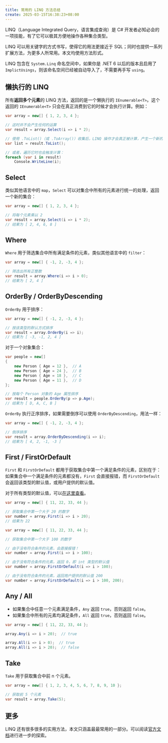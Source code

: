 ```yaml
---
title: 常用的 LINQ 方法总结
create: 2025-03-15T16:38:23+08:00
---
```


LINQ（Language Integrated Query，语言集成查询）是 C# 开发者必知必会的一项技能，有了它可以极其方便地操作各种集合类型。

LINQ 可以用关键字的方式书写，使得它的用法更接近于 SQL；同时也提供一系列扩展方法，为更多人所常用。本文均使用方法形式。

LINQ 包含在 `System.Linq` 命名空间中，如果你是 .NET 6 以后的版本且启用了 `ImplictUsings`，则该命名空间已经被自动导入了，不需要再手写 `using`。

## 懒执行的 LINQ

所有**返回多个元素**的 LINQ 方法，返回的是一个懒执行的 `IEnumerable<T>`。这个返回的 `IEnumerable<T>` 只会在真正消费到它的时候才会执行计算。例如：

```csharp
var array = new[] { 1, 2, 3, 4 };

// 这时并不会产生任何的运算
var result = array.Select(i => i * 2);

// 使用 .ToList()（或 .ToArray()）收集后，LINQ 操作才会真正被计算，产生一个新的列表。
var list = result.ToList();

// 或者，遍历它时也会触发计算：
foreach (var i in result)
    Console.WriteLine(i);
```

## Select

类似其他语言中的 `map`，`Select` 可以对集合中所有的元素进行统一的处理，返回一个新的集合：

```csharp
var array = new[] { 1, 2, 3, 4 };

// 将每个元素乘以 2
var result = array.Select(i => i * 2);
// 结果为 [ 2, 4, 6, 8 ]
```

## Where

`Where` 用于筛选集合中所有满足条件的元素，类似其他语言中的 `filter`：

```csharp
var array = new[] { -1, 2, -3, 4 };

// 筛选出所有正整数
var result = array.Where(i => i > 0);
// 结果为 [ 2, 4 ]
```

## OrderBy / OrderByDescending

`OrderBy` 用于排序：

```csharp
var array = new[] { -1, 2, -3, 4 };

// 按该类型的默认方式排序
var result = array.OrderBy(i => i);
// 结果为 [ -3, -1, 2, 4 ]
```

对于一个对象集合：

```csharp
var people = new[]
{
    new Person { Age = 12 },  // A
    new Person { Age = 24 },  // B
    new Person { Age = 18 },  // C
    new Person { Age = 11 },  // D
};

// 按每个 Person 对象的 Age 属性排序
var result = people.OrderBy(p => p.Age);
// 结果为 [ D, A, C, B ]
```

`OrderBy` 执行正序排序，如果需要倒序可以使用 `OrderByDescending`，用法一样：

```csharp
var array = new[] { -1, 2, -3, 4 };

// 倒序排序
var result = array.OrderByDescending(i => i);
// 结果为 [ 4, 2, -1, -3 ]
```

## First / FirstOrDefault

`First` 和 `FirstOrDefault` 都用于获取集合中第一个满足条件的元素，区别在于：
如果集合中一个满足条件的元素都没有，`First` 会直接报错，而 `FirstOrDefault` 会返回该类型的默认值，或用户提供的默认值。

对于所有类型的默认值，可以[在这里查看](https://learn.microsoft.com/zh-cn/dotnet/csharp/language-reference/builtin-types/default-values)。

```csharp
var array = new[] { 11, 22, 33, 44 };

// 获取集合中第一个大于 20 的数字
var number = array.First(i => i > 20);
// 结果为 22
```

```csharp
var array = new[] { 11, 22, 33, 44 };

// 获取集合中第一个大于 100 的数字

// 由于没有符合条件的元素，会直接报错！
var number = array.First(i => i > 100);

// 由于没有符合条件的元素，返回 0，即 int 类型的默认值
var number = array.FirstOrDefault(i => i > 100);

// 由于没有符合条件的元素，返回用户提供的默认值 200
var number = array.FirstOrDefault(i => i > 100, 200);
```

## Any / All

- 如果集合中任意一个元素满足条件，`Any` 返回 `true`，否则返回 `false`。
- 如果集合中所有的元素均满足条件，`All` 返回 `true`，否则返回 `false`。

```csharp
var array = new[] { 11, 22, 33, 44 };

array.Any(i => i > 20);  // true

array.All(i => i > 0);  // true
array.All(i => i > 20);  // false
```

## Take

`Take` 用于获取集合中前 n 个元素。

```csharp
var array = new[] { 1, 2, 3, 4, 5, 6, 7, 8, 9, 10 };

// 获取前 5 个元素
var result = array.Take(5);
```

## 更多

LINQ 还有很多很多的实用方法，本文只涵盖最最常用的一部分。可以阅读[官方文档](https://learn.microsoft.com/zh-cn/dotnet/csharp/linq/)进行进一步的探索。
